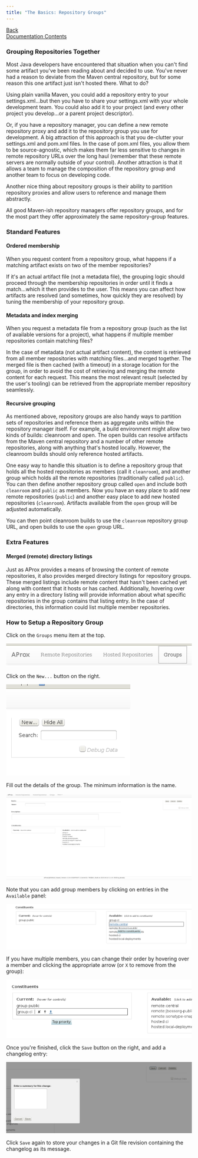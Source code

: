 ```yaml
---
title: "The Basics: Repository Groups"
---
```


[Back](repos-groups.html)<br/>
[Documentation Contents](index.html)

### Grouping Repositories Together

Most Java developers have encountered that situation when you can't find some artifact you've been reading about and decided to use. You've never had a reason to deviate from the Maven central repository, but for some reason this one artifact just isn't hosted there. What to do?

Using plain vanilla Maven, you could add a repository entry to your settings.xml...but then you have to share your settings.xml with your whole development team. You could also add it to your project (and every other project you develop...or a parent project descriptor).

Or, if you have a repository manager, you can define a new remote repository proxy and add it to the repository group you use for development. A big attraction of this approach is that you de-clutter your settings.xml and pom.xml files. In the case of pom.xml files, you allow them to be source-agnostic, which makes them far less sensitive to changes in remote repository URLs over the long haul (remember that these remote servers are normally outside of your control). Another attraction is that it allows a team to manage the composition of the repository group and another team to focus on developing code.

Another nice thing about repository groups is their ability to partition repository proxies and allow users to reference and manage them abstractly.

All good Maven-ish repository managers offer repository groups, and for the most part they offer approximately the same repository-group features.

### Standard Features

#### Ordered membership

When you request content from a repository group, what happens if a matching artifact exists on two of the member repositories?

If it's an actual artifact file (not a metadata file), the grouping logic should proceed through the membership repositories in order until it finds a match...which it then provides to the user. This means you can affect how artifacts are resolved (and sometimes, how quickly they are resolved) by tuning the membership of your repository group.

#### Metadata and index merging

When you request a metadata file from a repository group (such as the list of available versions for a project), what happens if multiple member repositories contain matching files?

In the case of metadata (not actual artifact content), the content is retrieved from all member repositories with matching files...and merged together. The merged file is then cached (with a timeout) in a storage location for the group, in order to avoid the cost of retrieving and merging the remote content for each request. This means the most relevant result (selected by the user's tooling) can be retrieved from the appropriate member repository seamlessly.

#### Recursive grouping

As mentioned above, repository groups are also handy ways to partition sets of repositories and reference them as aggregate units within the repository manager itself. For example, a build environment might allow two kinds of builds: cleanroom and open. The open builds can resolve artifacts from the Maven central repository and a number of other remote repositories, along with anything that's hosted locally. However, the cleanroom builds should only reference hosted artifacts.

One easy way to handle this situation is to define a repository group that holds all the hosted repositories as members (call it `cleanroom`), and another group which holds all the remote repositories (traditionally called `public`). You can then define another repository group called `open` and include both `cleanroom` and `public` as members. Now you have an easy place to add new remote repositories (`public`) and another easy place to add new hosted repositories (`cleanroom`). Artifacts available from the `open` group will be adjusted automatically.

You can then point cleanroom builds to use the `cleanroom` repository group URL, and open builds to use the `open` group URL.

### Extra Features

#### Merged (remote) directory listings

Just as AProx provides a means of browsing the content of remote repositories, it also provides merged directory listings for repository groups. These merged listings include remote content that hasn't been cached yet along with content that it hosts or has cached. Additionally, hovering over any entry in a directory listing will provide information about what specific repositories in the group contains that listing entry. In the case of directories, this information could list multiple member repositories.

### How to Setup a Repository Group

Click on the `Groups` menu item at the top.

  ![Groups menu](grabs/group-menuitem.png)

Click on the `New...` button on the right.

  ![Group Control Panel](grabs/group-ctlpanel.png)

Fill out the details of the group. The minimum information is the name. 

  [![New Group Basics](grabs/group-creation.png)](grabs/group-creation.png)

Note that you can add group members by clicking on entries in the `Available` panel:

  [![New Group Member](grabs/group-add-member.png)](grabs/group-add-member.png)

If you have multiple members, you can change their order by hovering over a member and clicking the appropriate arrow (or `X` to remove from the group):

  [![New Group Member Reorder](grabs/group-reorder-member.png)](grabs/group-reorder-member.png)

Once you're finished, click the `Save` button on the right, and add a changelog entry:

  [![New Group Changelog](grabs/group-changelog.png)](grabs/group-changelog.png)

Click `Save` again to store your changes in a Git file revision containing the changelog as its message.
